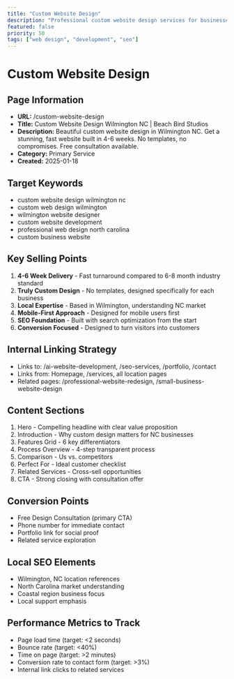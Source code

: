 ```yaml
---
title: "Custom Website Design"
description: "Professional custom website design services for businesses"
featured: false
priority: 50
tags: ["web design", "development", "seo"]
---
```


# Custom Website Design

## Page Information
- **URL:** /custom-website-design
- **Title:** Custom Website Design Wilmington NC | Beach Bird Studios
- **Description:** Beautiful custom website design in Wilmington NC. Get a stunning, fast website built in 4-6 weeks. No templates, no compromises. Free consultation available.
- **Category:** Primary Service
- **Created:** 2025-01-18

## Target Keywords
- custom website design wilmington nc
- custom web design wilmington
- wilmington website designer
- custom website development
- professional web design north carolina
- custom business website

## Key Selling Points
1. **4-6 Week Delivery** - Fast turnaround compared to 6-8 month industry standard
2. **Truly Custom Design** - No templates, designed specifically for each business
3. **Local Expertise** - Based in Wilmington, understanding NC market
4. **Mobile-First Approach** - Designed for mobile users first
5. **SEO Foundation** - Built with search optimization from the start
6. **Conversion Focused** - Designed to turn visitors into customers

## Internal Linking Strategy
- Links to: /ai-website-development, /seo-services, /portfolio, /contact
- Links from: Homepage, /services, all location pages
- Related pages: /professional-website-redesign, /small-business-website-design

## Content Sections
1. Hero - Compelling headline with clear value proposition
2. Introduction - Why custom design matters for NC businesses
3. Features Grid - 6 key differentiators
4. Process Overview - 4-step transparent process
5. Comparison - Us vs. competitors
6. Perfect For - Ideal customer checklist
7. Related Services - Cross-sell opportunities
8. CTA - Strong closing with consultation offer

## Conversion Points
- Free Design Consultation (primary CTA)
- Phone number for immediate contact
- Portfolio link for social proof
- Related service exploration

## Local SEO Elements
- Wilmington, NC location references
- North Carolina market understanding
- Coastal region business focus
- Local support emphasis

## Performance Metrics to Track
- Page load time (target: <2 seconds)
- Bounce rate (target: <40%)
- Time on page (target: >2 minutes)
- Conversion rate to contact form (target: >3%)
- Internal link clicks to related services